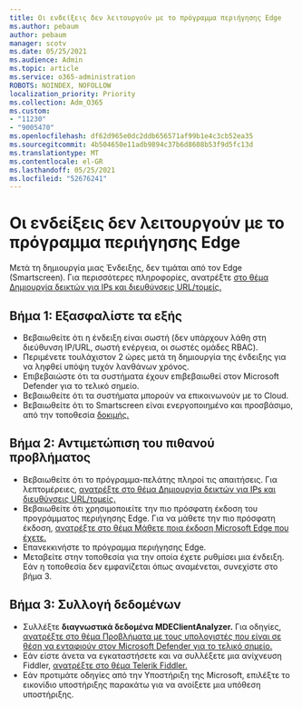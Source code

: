 ```yaml
---
title: Οι ενδείξεις δεν λειτουργούν με το πρόγραμμα περιήγησης Edge
ms.author: pebaum
author: pebaum
manager: scotv
ms.date: 05/25/2021
ms.audience: Admin
ms.topic: article
ms.service: o365-administration
ROBOTS: NOINDEX, NOFOLLOW
localization_priority: Priority
ms.collection: Adm_O365
ms.custom:
- "11230"
- "9005470"
ms.openlocfilehash: df62d965e0dc2ddb656571af99b1e4c3cb52ea35
ms.sourcegitcommit: 4b504650e11adb9894c37b6d8608b53f9d5fc13d
ms.translationtype: MT
ms.contentlocale: el-GR
ms.lasthandoff: 05/25/2021
ms.locfileid: "52676241"
---
```

# <a name="indicators-dont-work-using-edge-browser"></a>Οι ενδείξεις δεν λειτουργούν με το πρόγραμμα περιήγησης Edge

Μετά τη δημιουργία μιας Ένδειξης, δεν τιμάται από τον Edge (Smartscreen). Για περισσότερες πληροφορίες, ανατρέξτε [στο θέμα Δημιουργία δεικτών για IPs και διευθύνσεις URL/τομείς.](/microsoft-365/security/defender-endpoint/indicator-ip-domain)

## <a name="step-1-ensure-the-following"></a>Βήμα 1: Εξασφαλίστε τα εξής

- Βεβαιωθείτε ότι η ένδειξη είναι σωστή (δεν υπάρχουν λάθη στη διεύθυνση IP/URL, σωστή ενέργεια, οι σωστές ομάδες RBAC).
- Περιμένετε τουλάχιστον 2 ώρες μετά τη δημιουργία της ένδειξης για να ληφθεί υπόψη τυχόν λανθάνων χρόνος.
- Επιβεβαιώστε ότι τα συστήματα έχουν επιβεβαιωθεί στον Microsoft Defender για το τελικό σημείο.
- Βεβαιωθείτε ότι τα συστήματα μπορούν να επικοινωνούν με το Cloud.
- Βεβαιωθείτε ότι το Smartscreen είναι ενεργοποιημένο και προσβάσιμο, από την τοποθεσία [δοκιμής.](https://demo.smartscreen.msft.net)

## <a name="step-2-troubleshoot-the-potential-issue"></a>Βήμα 2: Αντιμετώπιση του πιθανού προβλήματος

- Βεβαιωθείτε ότι το πρόγραμμα-πελάτης πληροί τις απαιτήσεις. Για λεπτομέρειες, [ανατρέξτε στο θέμα Δημιουργία δεικτών για IPs και διευθύνσεις URL/τομείς.](/microsoft-365/security/defender-endpoint/indicator-ip-domain)
- Βεβαιωθείτε ότι χρησιμοποιείτε την πιο πρόσφατη έκδοση του προγράμματος περιήγησης Edge. Για να μάθετε την πιο πρόσφατη έκδοση, [ανατρέξτε στο θέμα Μάθετε ποια έκδοση Microsoft Edge που έχετε.](https://support.microsoft.com/microsoft-edge/find-out-which-version-of-microsoft-edge-you-have-c726bee8-c42e-e472-e954-4cf5123497eb)
- Επανεκκινήστε το πρόγραμμα περιήγησης Edge.
- Μεταβείτε στην τοποθεσία για την οποία έχετε ρυθμίσει μια ένδειξη. Εάν η τοποθεσία δεν εμφανίζεται όπως αναμένεται, συνεχίστε στο βήμα 3. 

## <a name="step-3-collect-data"></a>Βήμα 3: Συλλογή δεδομένων

- Συλλέξτε **διαγνωστικά δεδομένα MDEClientAnalyzer.** Για οδηγίες, [ανατρέξτε στο θέμα Προβλήματα με τους υπολογιστές που είναι σε θέση να ενταφιούν στον Microsoft Defender για το τελικό σημείο.](issues-with-onboarding-machines.md)
- Εάν είστε άνετα να εγκαταστήσετε και να συλλέξετε μια ανίχνευση Fiddler, [ανατρέξτε στο θέμα Telerik Fiddler.](http://www.telerik.com/fiddler)
- Εάν προτιμάτε οδηγίες από την Υποστήριξη της Microsoft, επιλέξτε το εικονίδιο υποστήριξης παρακάτω για να ανοίξετε μια υπόθεση υποστήριξης.
